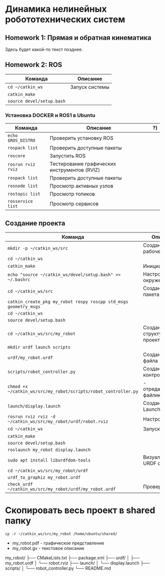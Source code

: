 # Динамика нелинейных робототехнических систем
## Homework 1: Прямая и обратная кинематика
Здесь будет какой-то текст позднее.

## Homework 2: ROS
| Команда  | Описание |
|-------|-----|
|  `cd ~/catkin_ws`  | Запуск системы  |
|  `catkin_make`  |   |
|  `source devel/setup.bash`  |   |
### Установка DOCKER и ROS1 в Ubuntu

| Команда  | Описание |  ?)    |
|-------|-----|-------|
| `echo $ROS_DISTRO` | Проверить установку ROS  |  |
| `rospack list`   | Проверить доступные пакеты  |    |
| `roscore`   | Запустить ROS  |    |
| `rosrun rviz rviz`   | Тестирование графических инструментов (RVIZ)  |    |
| `rospack list`   | Проверить доступные пакеты  |    |
|  `rosnode list`  |  Просмотр активных узлов |    |
|  `rostopic list`  | Просмотр топиков  |    |
|  `rosservice list`  |  Просмотр сервисов |    |

## Создание проекта
| Команда  | Описание |
|-------|-----|
|  `mkdir -p ~/catkin_ws/src`  |  Создание рабочей папки |
|  `cd ~/catkin_ws`  |   |
|  `catkin_make`  | Инициализация  |
|  `echo "source ~/catkin_ws/devel/setup.bash" >> ~/.bashrc`  | Настройка окружения  |
|  `cd ~/catkin_ws/src`  | Создание ROS пакета  |
|  `catkin_create_pkg my_robot rospy roscpp std_msgs geometry_msgs`  |   |
|  `cd ~/catkin_ws`  |   |
|  `source devel/setup.bash`  |   |
|  `cd ~/catkin_ws/src/my_robot`  |  Создание структуры проекта |
|  `mkdir urdf launch scripts`  |   |
|  `urdf/my_robot.urdf`  |  Создание URDF файла |
|  `scripts/robot_controller.py`  |  Создание Python контроллера |
|  `chmod +x ~/catkin_ws/src/my_robot/scripts/robot_controller.py`  | - отредактировать файлик  |
|  `launch/display.launch`  |  Создание Launch файла |
|  `rosrun rviz rviz -d ~/catkin_ws/src/my_robot/urdf/robot.rviz`  | Настройка RVIZ  |
|  `cd ~/catkin_ws`  | Запуск системы  |
|  `catkin_make`  |   |
|  `source devel/setup.bash`  |   |
|  `roslaunch my_robot display.launch`  |   |
|  `sudo apt install liburdfdom-tools`  |  Визуализация URDF структуры |
|  `cd ~/catkin_ws/src/my_robot/urdf`  |   |
|  `urdf_to_graphiz my_robot.urdf`  |   |
|  `check_urdf ~/catkin_ws/src/my_robot/urdf/my_robot.urdf`  | Проверка URDF  |

# Скопировать весь проект в shared папку
`cp -r ~/catkin_ws/src/my_robot /home/ubuntu/shared/`

- my_robot.pdf - графическое представление
- my_robot.gv - текстовое описание

my_robot/
├── CMakeLists.txt
├── package.xml
├── urdf/
│   ├── my_robot.urdf
│   └── robot.rviz
├── launch/
│   └── display.launch
├── scripts/
│   └── robot_controller.py
└── README.md
